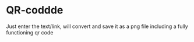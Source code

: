 # QR-coddde

Just enter the text/link, will convert and save it as a png file including a fully functioning qr code
